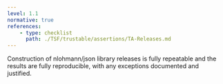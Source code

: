 ```yaml
---
level: 1.1
normative: true
references:
    - type: checklist
      path: ./TSF/trustable/assertions/TA-Releases.md
---
```


Construction of nlohmann/json library releases is fully repeatable and the results are fully reproducible, with any exceptions documented and justified.

